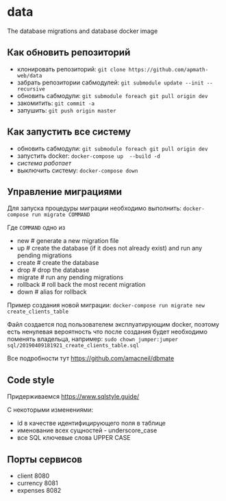 # data
The database migrations and database docker image

## Как обновить репозиторий
- клонировать репозиторий: `git clone https://github.com/apmath-web/data`
- забрать репозитории сабмодулей: `git submodule update --init --recursive`
- обновить сабмодули: `git submodule foreach git pull origin dev`
- закомитить: `git commit -a`
- запушить: `git push origin master`

## Как запустить все систему
- обновить сабмодули: `git submodule foreach git pull origin dev`
- запустить docker: `docker-compose up  --build -d`
- _система работает_
- выключить систему: `docker-compose down`

## Управление миграциями
Для запуска процедуры миграции необходимо выполнить: `docker-compose run migrate COMMAND`

Где `COMMAND` одно из 
- new       # generate a new migration file
- up        # create the database (if it does not already exist) and run any pending migrations
- create    # create the database
- drop      # drop the database
- migrate   # run any pending migrations
- rollback  # roll back the most recent migration
- down      # alias for rollback

Пример создания новой миграции:
`docker-compose run migrate new create_clients_table`

Файл создается под пользователем эксплуатирующим docker, поэтому есть ненулевая вероятность что после создания будет необходимо поменять владельца, например: `sudo chown jumper:jumper sql/20190409181921_create_clients_table.sql`

Все подробности тут https://github.com/amacneil/dbmate

## Code style
Придерживаемся https://www.sqlstyle.guide/

С некоторыми изменениями:
- id в качестве идентифицирующего поля в таблице
- именование всех сущностей - underscore_case
- все SQL ключевые слова UPPER CASE

## Порты сервисов
- client 8080
- currency 8081
- expenses 8082

